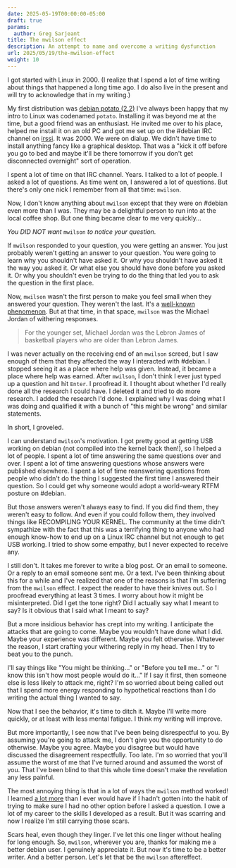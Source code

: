 ```yaml
---
date: 2025-05-19T00:00:00-05:00
draft: true 
params:
  author: Greg Sarjeant
title: The mwilson effect
description: An attempt to name and overcome a writing dysfunction
url: 2025/05/19/the-mwilson-effect
weight: 10
---
```


I got started with Linux in 2000. (I realize that I spend a lot of time writing about things that happened a long time ago. I do also live in the present and will try to acknowledge that in my writing.)

My first distribution was [debian potato (2.2)](https://www.debian.org/releases/potato/) I've always been happy that my intro to Linux was codenamed `potato`. Installing it was beyond me at the time, but a good friend was an enthusiast. He invited me over to his place, helped me install it on an old PC and got me set up on the #debian IRC channel on [irssi](https://irssi.org). It was 2000. We were on dialup. We didn't have time to install anything fancy like a graphical desktop. That was a "kick it off before you go to bed and maybe it'll be there tomorrow if you don't get disconnected overnight" sort of operation.

I spent a lot of time on that IRC channel. Years. I talked to a lot of people. I asked a lot of questions. As time went on, I answered a lot of questions. But there's only one nick I remember from all that time: `mwilson`.

Now, I don't know anything about `mwilson` except that they were on #debian even more than I was. They may be a delightful person to run into at the local coffee shop. But one thing became clear to me very quickly...

_You DID NOT want_ `mwilson` _to notice your question._

If `mwilson` responded to your question, you were getting an answer. You just probably weren't getting an answer to your question. You were going to learn why you shouldn't have asked it. Or why you shouldn't have asked it the way you asked it. Or what else you should have done before you asked it. Or why you shouldn't even be trying to do the thing that led you to ask the question in the first place.

Now, `mwilson` wasn't the first person to make you feel small when they answered your question. They weren't the last. It's a [well-known phenomenon](https://xkcd.com/386/). But at that time, in that space, `mwilson` was the Michael Jordan of withering responses.

> For the younger set, Michael Jordan was the Lebron James of basketball players who are older than Lebron James.

I was never actually on the receiving end of an `mwilson` screed, but I saw enough of them that they affected the way I interacted with #debian. I stopped seeing it as a place where help was given. Instead, it became a place where help was earned. After `mwilson`, I don't think I ever just typed up a question and hit `Enter`. I proofread it. I thought about whether I'd really done all the research I could have. I deleted it and tried to do more research. I added the research I'd done. I explained why I was doing what I was doing and qualified it with a bunch of "this might be wrong" and similar statements.

In short, I groveled.

I can understand `mwilson`'s motivation. I got pretty good at getting USB working on debian (not compiled into the kernel back then!), so I helped a lot of people. I spent a lot of time answering the same questions over and over. I spent a lot of time answering questions whose answers were published elsewhere. I spent a lot of time reanswering questions from people who didn't do the thing I suggested the first time I answered their question. So I could get why someone would adopt a world-weary RTFM posture on #debian.

But those answers weren't always easy to find. If you did find them, they weren't easy to follow. And even if you could follow them, they involved things like RECOMPILING YOUR KERNEL. The community at the time didn't sympathize with the fact that this was a terrifying thing to anyone who had enough know-how to end up on a Linux IRC channel but not enough to get USB working. I tried to show some empathy, but I never expected to receive any.

I still don't. It takes me forever to write a blog post. Or an email to someone. Or a reply to an email someone sent me. Or a text. I've been thinking about this for a while and I've realized that one of the reasons is that I'm suffering from the `mwilson` effect. I expect the reader to have their knives out. So I proofread everything at least 3 times. I worry about how it might be misinterpreted. Did I get the tone right? Did I actually say what I meant to say? Is it obvious that I said what I meant to say?

But a more insidious behavior has crept into my writing. I anticipate the attacks that are going to come. Maybe you wouldn't have done what I did. Maybe your experience was different. Maybe you felt otherwise. Whatever the reason, I start crafting your withering reply in my head. Then I try to beat you to the punch.

I'll say things like "You might be thinking..." or "Before you tell me..." or "I know this isn't how most people would do it..." If I say it first, then someone else is less likely to attack me, right? I'm so worried about being called out that I spend more energy responding to hypothetical reactions than I do writing the actual thing I wanted to say.

Now that I see the behavior, it's time to ditch it. Maybe I'll write more quickly, or at least with less mental fatigue. I think my writing will improve.

But more importantly, I see now that I've been being disrespectful to you. By assuming you're going to attack me, I don't give you the opportunity to do otherwise. Maybe you agree. Maybe you disagree but would have discussed the disagreement respectfully. Too late. I'm so worried that you'll assume the worst of me that I've turned around and assumed the worst of you. That I've been blind to that this whole time doesn't make the revelation any less painful.

The most annoying thing is that in a lot of ways the `mwilson` method worked! I learned [a lot more](https://subcultureofone.org/2025/01/16/act-of-preservation/) than I ever would have if I hadn't gotten into the habit of trying to make sure I had no other option before I asked a question. I owe a lot of my career to the skills I developed as a result. But it was scarring and now I realize I'm still carrying those scars.

Scars heal, even though they linger. I've let this one linger without healing for long enough. So, `mwilson`, wherever you are, thanks for making me a better debian user. I genuinely appreciate it. But now it's time to be a better writer. And a better person. Let's let that be the `mwilson` aftereffect.

